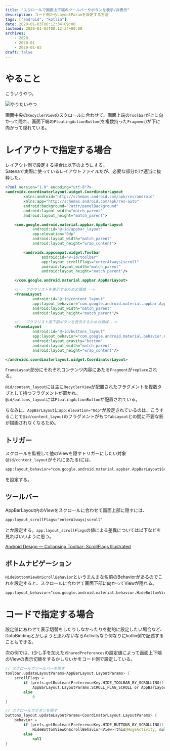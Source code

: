 ```yaml
---
title: "スクロールで画面上下端のツールバーやボタンを表示/非表示"
description: コード側からLayoutParamを設定する方法
tags: ["android", "kotlin"]
date: 2020-01-03T00:12:34+09:00
lastmod: 2020-01-03T00:12:34+09:00
archives:
    - 2020
    - 2020-01
    - 2020-01-02
draft: false
---
```


# やること

こういうやつ。

![やりたいやつ](/images/2020/01_02_02_01.gif "様子アニメーション")

画面中央の`RecyclerView`のスクロールに合わせて、画面上端の`Toolbar`が上に向かって隠れ、画面下端の`FloatingActionButton`(を複数持った`Fragment`)が下に向かって隠れている。

# レイアウトで指定する場合

レイアウト側で設定する場合は以下のようにする。  
Satenaで実際に使っているレイアウトファイルだが、必要な部分だけ適当に抜粋した。

```xml
<?xml version="1.0" encoding="utf-8"?>
<androidx.coordinatorlayout.widget.CoordinatorLayout
        xmlns:android="http://schemas.android.com/apk/res/android"
        xmlns:app="http://schemas.android.com/apk/res-auto"
        android:background="?attr/panelBackground"
        android:layout_width="match_parent"
        android:layout_height="match_parent">

    <com.google.android.material.appbar.AppBarLayout
            android:id="@+id/appbar_layout"
            app:elevation="0dp"
            android:layout_width="match_parent"
            android:layout_height="wrap_content">

        <androidx.appcompat.widget.Toolbar
                android:id="@+id/toolbar"
                app:layout_scrollFlags="enterAlways|scroll"
                android:layout_width="match_parent"
                android:layout_height="match_parent"/>

    </com.google.android.material.appbar.AppBarLayout>

    <!-- ブクマリストを表示するための領域 -->
    <FrameLayout
            android:id="@+id/content_layout"
            app:layout_behavior="com.google.android.material.appbar.AppBarLayout$ScrollingViewBehavior"
            android:layout_width="match_parent"
            android:layout_height="match_parent"/>

    <!-- ブクマリスト用下部ボタンを表示するための領域 -->
    <FrameLayout
            android:id="@+id/buttons_layout"
            app:layout_behavior="com.google.android.material.behavior.HideBottomViewOnScrollBehavior"
            android:layout_gravity="bottom"
            android:layout_width="match_parent"
            android:layout_height="wrap_content"/>

</androidx.coordinatorlayout.widget.CoordinatorLayout>
```

`FrameLayout`部分にそれぞれコンテンツ内容にあたる`Fragment`が`replace`される。

`@id/content_layout`には主に`RecyclerView`が配置されたフラグメントを複数タブとして持つフラグメントが置かれ、  
`@id/buttons_layout`には`FloatingActionButton`が配置されている。

ちなみに、`AppBarLayout`に`app:elevation="0dp"`が設定されているのは、こうすることで`@id/content_layout`のフラグメントがもつ`TabLayout`との間に不要な影が描画されなくなるため。


## トリガー

スクロールを監視して他のViewを隠すトリガーにしたい対象(`@id/content_layout`がそれにあたる)には、

```xml
app:layout_behavior="com.google.android.material.appbar.AppBarLayout$ScrollingViewBehavior"
```

を設定する。


## ツールバー

AppBarLayout内のViewをスクロールに合わせて画面上部に隠すには、

```xml
app:layout_scrollFlags="enterAlways|scroll"
```

とか設定する。`app:layout_scrollFlags`の値による差異については以下などを見ればいいように思う。

[Android Design — Collapsing Toolbar: ScrollFlags Illustrated](https://medium.com/martinomburajr/android-design-collapsing-toolbar-scrollflags-e1d8a05dcb02)


## ボトムナビゲーション

`HideBottomViewOnScrollBehavior`というまんまな名前のBehaviorがあるのでこれを設定すると、スクロールに合わせて画面下部に向かってViewが隠れる。

```xml
app:layout_behavior="com.google.android.material.behavior.HideBottomViewOnScrollBehavior"
```


# コードで指定する場合

設定値にあわせて表示切替をしたりしなかったりを動的に設定したい場合など、DataBindingとかしようと思わないならActivityなり何なりにkotlin側で記述することもできる。

次の例では、(少し手を加えた)`SharedPreferences`の設定値によって画面上下端のViewの表示切替をするかしないかをコード側で設定している。

```kt
// スクロールでツールバーを隠す
toolbar.updateLayoutParams<AppBarLayout.LayoutParams> {
    scrollFlags =
        if (prefs.getBoolean(PreferenceKey.HIDE_TOOLBAR_BY_SCROLLING))
            AppBarLayout.LayoutParams.SCROLL_FLAG_SCROLL or AppBarLayout.LayoutParams.SCROLL_FLAG_ENTER_ALWAYS
        else
            0
}

// スクロールでボタンを隠す
buttons_layout.updateLayoutParams<CoordinatorLayout.LayoutParams> {
    behavior =
        if (prefs.getBoolean(PreferenceKey.HIDE_BUTTONS_BY_SCROLLING))
            HideBottomViewOnScrollBehavior<View>(this@HogeActivity, null)
        else
            null
}
```
